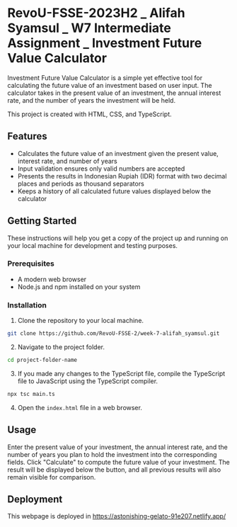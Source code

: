 # RevoU-FSSE-2023H2 _ Alifah Syamsul _ W7 Intermediate Assignment _ Investment Future Value Calculator

Investment Future Value Calculator is a simple yet effective tool for calculating the future value of an investment based on user input. The calculator takes in the present value of an investment, the annual interest rate, and the number of years the investment will be held.

This project is created with HTML, CSS, and TypeScript. 

## Features

- Calculates the future value of an investment given the present value, interest rate, and number of years
- Input validation ensures only valid numbers are accepted
- Presents the results in Indonesian Rupiah (IDR) format with two decimal places and periods as thousand separators
- Keeps a history of all calculated future values displayed below the calculator

## Getting Started

These instructions will help you get a copy of the project up and running on your local machine for development and testing purposes.

### Prerequisites

- A modern web browser
- Node.js and npm installed on your system

### Installation

1. Clone the repository to your local machine.
```bash
git clone https://github.com/RevoU-FSSE-2/week-7-alifah_syamsul.git
```
2. Navigate to the project folder.
```bash
cd project-folder-name
```
3. If you made any changes to the TypeScript file, compile the TypeScript file to JavaScript using the TypeScript compiler.
```bash
npx tsc main.ts
```
4. Open the `index.html` file in a web browser.

## Usage

Enter the present value of your investment, the annual interest rate, and the number of years you plan to hold the investment into the corresponding fields. Click "Calculate" to compute the future value of your investment. The result will be displayed below the button, and all previous results will also remain visible for comparison.

## Deployment

This webpage is deployed in https://astonishing-gelato-91e207.netlify.app/